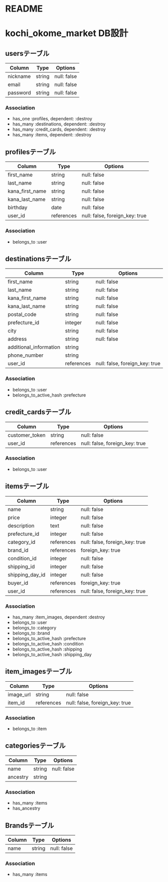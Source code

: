 # README


# kochi_okome_market DB設計
## usersテーブル
|Column|Type|Options|
|------|----|-------|
|nickname|string|null: false|
|email|string|null: false|index: true|
|password|string|null: false|
### Association
- has_one :profiles, dependent: :destroy
- has_many :destinations, dependent: :destroy
- has_many :credit_cards, dependent: :destroy
- has_many :items, dependent: :destroy
## profilesテーブル
|Column|Type|Options|
|------|----|-------|
|first_name|string|null: false|
|last_name|string|null: false|
|kana_first_name|string|null: false|
|kana_last_name|string|null: false|
|birthday|date|null: false|
|user_id|references|null: false, foreign_key: true|
### Association
- belongs_to :user
## destinationsテーブル
|Column|Type|Options|
|------|----|-------|
|first_name|string|null: false|
|last_name|string|null: false|
|kana_first_name|string|null: false|
|kana_last_name|string|null: false|
|postal_code|string|null: false|
|prefecture_id|integer|null: false|
|city|string|null: false|
|address|string|null: false|
|additional_information|string||
|phone_number|string||
|user_id|references|null: false, foreign_key: true|
### Association
- belongs_to :user
- belongs_to_active_hash :prefecture
## credit_cardsテーブル
|Column|Type|Options|
|------|----|-------|
|customer_token|string|null: false|
|user_id|references|null: false, foreign_key: true|
### Association
- belongs_to :user
## itemsテーブル
|Column|Type|Options|
|------|----|-------|
|name|string|null: false|
|price|integer|null: false|
|description|text|null: false|
|prefecture_id|integer|null: false|
|category_id|references|null: false, foreign_key: true|
|brand_id|references|foreign_key: true|
|condition_id|integer|null: false|
|shipping_id|integer|null: false|
|shipping_day_id|integer|null: false|
|buyer_id|references|foreign_key: true|
|user_id|references|null: false, foreign_key: true|
### Association
- has_many :item_images, dependent :destroy
- belongs_to :user
- belongs_to :category
- belongs_to :brand
- belongs_to_active_hash :prefecture
- belongs_to_active_hash :condition
- belongs_to_active_hash :shipping
- belongs_to_active_hash :shipping_day
## item_imagesテーブル
|Column|Type|Options|
|------|----|-------|
|image_url|string|null: false|
|item_id|references|null: false, foreign_key: true|
### Association
- belongs_to :item
## categoriesテーブル
|Column|Type|Options|
|------|----|-------|
|name|string|null: false|
|ancestry|string||
### Association
- has_many :items
- has_ancestry
## Brandsテーブル
|Column|Type|Options|
|------|----|-------|
|name|string|null: false|
### Association
- has_many :items
